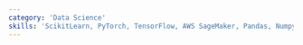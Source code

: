 ```yaml
---
category: 'Data Science'
skills: 'ScikitLearn, PyTorch, TensorFlow, AWS SageMaker, Pandas, Numpy, D3.js, Plotly, Matplotlib, Seaborn'
---
```

